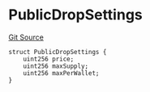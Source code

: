 # PublicDropSettings
[Git Source](https://github.com/nezz0746/erc1155-drops/blob/d7f880b61660eee2cfba35343e42e0de1e47c5a1/src/libs/Structs.sol)


```solidity
struct PublicDropSettings {
    uint256 price;
    uint256 maxSupply;
    uint256 maxPerWallet;
}
```

